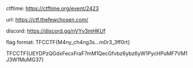 
ctftime: https://ctftime.org/event/2423

url: https://ctf.thefewchosen.com/

discord: https://discord.gg/nVYv3mHKUf



flag format:
TFCCTF{M4ny_ch4ng3s...m0r3_3ff0rt}



TFCCTF{UEYDPzQGdxFecxFraF7mM1QecGfvbz6ybz6yW1PycHPuMF7VM1J3W1MuMG37}